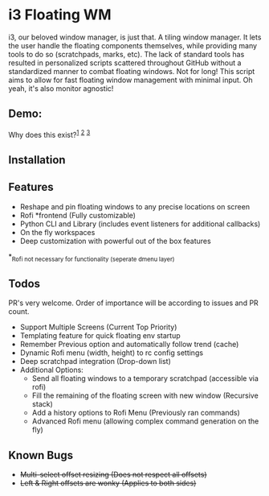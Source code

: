 # i3 Floating WM

i3, our beloved window manager, is just that. A tiling window manager. It lets the user handle the floating components themselves, while providing many tools to do so (scratchpads, marks, etc). The lack of standard tools has resulted in personalized scripts scattered throughout GitHub without a standardized manner to combat floating windows. Not for long! This script aims to allow for fast floating window management with minimal input. Oh yeah, it's also monitor agnostic!

## Demo:

Why does this exist?<sup>[1](https://github.com/i3/i3/issues/1949#issuecomment-142231260)</sup> <sup>[2](https://www.reddit.com/r/i3wm/comments/97hc7u/how_to_move_window_relative_to_display/e4955ff/)</sup> <sup>[3](https://gist.github.com/bhepple/5c43e83e945a42297ba6433ee8ba88ce) </sup>

## Installation

## Features

- Reshape and pin floating windows to any precise locations on screen
- Rofi \*frontend (Fully customizable)
- Python CLI and Library (includes event listeners for additional callbacks)
- On the fly workspaces
- Deep customization with powerful out of the box features

\*<sub>Rofi not necessary for functionality (seperate dmenu layer)</sub>

## Todos

PR's very welcome. Order of importance will be according to issues and PR count.

- Support Multiple Screens (Current Top Priority)
- Templating feature for quick floating env startup
- Remember Previous option and automatically follow trend (cache)
- Dynamic Rofi menu (width, height) to rc config settings
- Deep scratchpad integration (Drop-down list)
- Additional Options:
  - Send all floating windows to a temporary scratchpad (accessible via rofi)
  - Fill the remaining of the floating screen with new window (Recursive stack)
  - Add a history options to Rofi Menu (Previously ran commands)
  - Advanced Rofi menu (allowing complex command generation on the fly)

## Known Bugs

- ~~Multi-select offset resizing (Does not respect all offsets)~~
- ~~Left & Right offsets are wonky (Applies to both sides)~~
